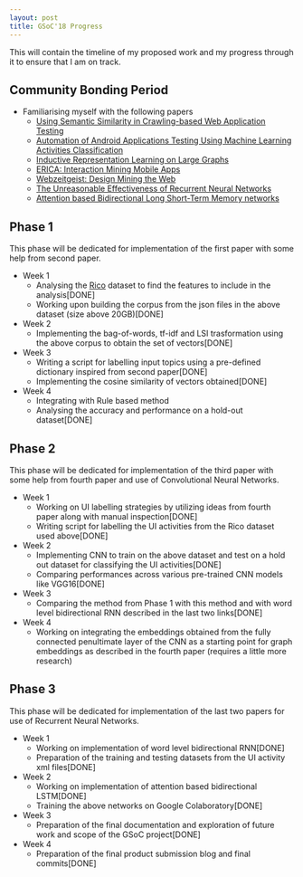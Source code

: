 ```yaml
---
layout: post
title: GSoC'18 Progress 
---
```


This will contain the timeline of my proposed work and my progress through it to ensure that I am on track.

## Community Bonding Period
* Familiarising myself with the following papers 
  - [Using Semantic Similarity in Crawling-based Web Application Testing](http://castman.net/static/file/paper/icst17.pdf)
  - [Automation of Android Applications Testing Using Machine Learning Activities Classification](https://arxiv.org/pdf/1709.00928.pdf)
  - [Inductive Representation Learning on Large Graphs](https://arxiv.org/pdf/1706.02216.pdf)
  - [ERICA: Interaction Mining Mobile Apps](http://ranjithakumar.net/resources/deka-uist2016-erica.pdf)
  - [Webzeitgeist: Design Mining the Web](http://vis.stanford.edu/files/2013-Webzeitgeist-CHI.pdf)
  - [The Unreasonable Effectiveness of Recurrent Neural Networks](http://karpathy.github.io/2015/05/21/rnn-effectiveness/)
  - [Attention based Bidirectional Long Short-Term Memory networks](http://www.aclweb.org/anthology/P16-2034)

## Phase 1
This phase will be dedicated for implementation of the first paper with some help from second paper.
* Week 1
  - Analysing the [Rico](http://rico.interactionmining.org/) dataset to find the features to include in the analysis[DONE]
  - Working upon building the corpus from the json files in the above dataset (size above 20GB)[DONE]
* Week 2
  - Implementing the bag-of-words, tf-idf and LSI trasformation using the above corpus to obtain the set of vectors[DONE]
* Week 3
  - Writing a script for labelling input topics using a pre-defined dictionary inspired from second paper[DONE]
  - Implementing the cosine similarity of vectors obtained[DONE] 
* Week 4
  - Integrating with Rule based method
  - Analysing the accuracy and performance on a hold-out dataset[DONE]
  
## Phase 2
This phase will be dedicated for implementation of the third paper with some help from fourth paper and use of Convolutional Neural Networks. 
* Week 1
  - Working on UI labelling strategies by utilizing ideas from fourth paper along with manual inspection[DONE]
  - Writing script for labelling the UI activities from the Rico dataset used above[DONE]
* Week 2
  - Implementing CNN to train on the above dataset and test on a hold out dataset for classifying the UI activities[DONE]
  - Comparing performances across various pre-trained CNN models like VGG16[DONE]
* Week 3
  - Comparing the method from Phase 1 with this method and with word level bidirectional RNN described in the last two links[DONE]
* Week 4
  - Working on integrating the embeddings obtained from the fully connected penultimate layer of the CNN as a starting point for graph embeddings as described in the fourth paper (requires a little more research)
  
## Phase 3
This phase will be dedicated for implementation of the last two papers for use of Recurrent Neural Networks.
* Week 1
  - Working on implementation of word level bidirectional RNN[DONE]
  - Preparation of the training and testing datasets from the UI activity xml files[DONE]
* Week 2
  - Working on implementation of attention based bidirectional LSTM[DONE]
  - Training the above networks on Google Colaboratory[DONE]
* Week 3
  - Preparation of the final documentation and exploration of future work and scope of the GSoC project[DONE]
* Week 4
  - Preparation of the final product submission blog and final commits[DONE]

